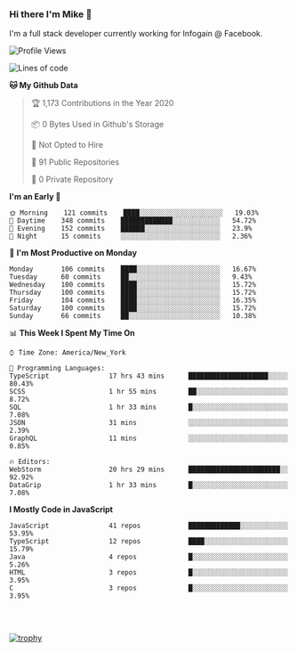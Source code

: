### Hi there I'm Mike 👋
I'm a full stack developer currently working for Infogain @ Facebook.

<!--START_SECTION:waka-->
![Profile Views](http://img.shields.io/badge/Profile%20Views-4-blue)

![Lines of code](https://img.shields.io/badge/From%20Hello%20World%20I%27ve%20Written-1.9%20million%20lines%20of%20code-blue)

**🐱 My Github Data** 

> 🏆 1,173 Contributions in the Year 2020
 > 
> 📦 0 Bytes Used in Github's Storage 
 > 
> 🚫 Not Opted to Hire
 > 
> 📜 91 Public Repositories
 > 
> 🔑 0 Private Repository 
 > 
**I'm an Early 🐤** 

```text
🌞 Morning    121 commits    ████░░░░░░░░░░░░░░░░░░░░░   19.03% 
🌆 Daytime    348 commits    █████████████░░░░░░░░░░░░   54.72% 
🌃 Evening    152 commits    ██████░░░░░░░░░░░░░░░░░░░   23.9% 
🌙 Night      15 commits     ░░░░░░░░░░░░░░░░░░░░░░░░░   2.36%

```
📅 **I'm Most Productive on Monday** 

```text
Monday       106 commits    ████░░░░░░░░░░░░░░░░░░░░░   16.67% 
Tuesday      60 commits     ██░░░░░░░░░░░░░░░░░░░░░░░   9.43% 
Wednesday    100 commits    ████░░░░░░░░░░░░░░░░░░░░░   15.72% 
Thursday     100 commits    ████░░░░░░░░░░░░░░░░░░░░░   15.72% 
Friday       104 commits    ████░░░░░░░░░░░░░░░░░░░░░   16.35% 
Saturday     100 commits    ████░░░░░░░░░░░░░░░░░░░░░   15.72% 
Sunday       66 commits     ██░░░░░░░░░░░░░░░░░░░░░░░   10.38%

```


📊 **This Week I Spent My Time On** 

```text
⌚︎ Time Zone: America/New_York

💬 Programming Languages: 
TypeScript               17 hrs 43 mins      ████████████████████░░░░░   80.43% 
SCSS                     1 hr 55 mins        ██░░░░░░░░░░░░░░░░░░░░░░░   8.72% 
SQL                      1 hr 33 mins        █░░░░░░░░░░░░░░░░░░░░░░░░   7.08% 
JSON                     31 mins             ░░░░░░░░░░░░░░░░░░░░░░░░░   2.39% 
GraphQL                  11 mins             ░░░░░░░░░░░░░░░░░░░░░░░░░   0.85%

🔥 Editors: 
WebStorm                 20 hrs 29 mins      ███████████████████████░░   92.92% 
DataGrip                 1 hr 33 mins        █░░░░░░░░░░░░░░░░░░░░░░░░   7.08%

```

**I Mostly Code in JavaScript** 

```text
JavaScript               41 repos            █████████████░░░░░░░░░░░░   53.95% 
TypeScript               12 repos            ████░░░░░░░░░░░░░░░░░░░░░   15.79% 
Java                     4 repos             █░░░░░░░░░░░░░░░░░░░░░░░░   5.26% 
HTML                     3 repos             █░░░░░░░░░░░░░░░░░░░░░░░░   3.95% 
C                        3 repos             █░░░░░░░░░░░░░░░░░░░░░░░░   3.95%

```



<!--END_SECTION:waka-->

##### &nbsp;
[![trophy](https://github-profile-trophy.vercel.app/?username=uptonm&theme=dracula)](https://github.com/ryo-ma/github-profile-trophy)
